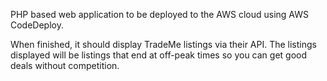 PHP based web application to be deployed to the AWS cloud using AWS CodeDeploy.

When finished, it should display TradeMe listings via their API.
The listings displayed will be listings that end at off-peak times so you can get good deals without competition.
